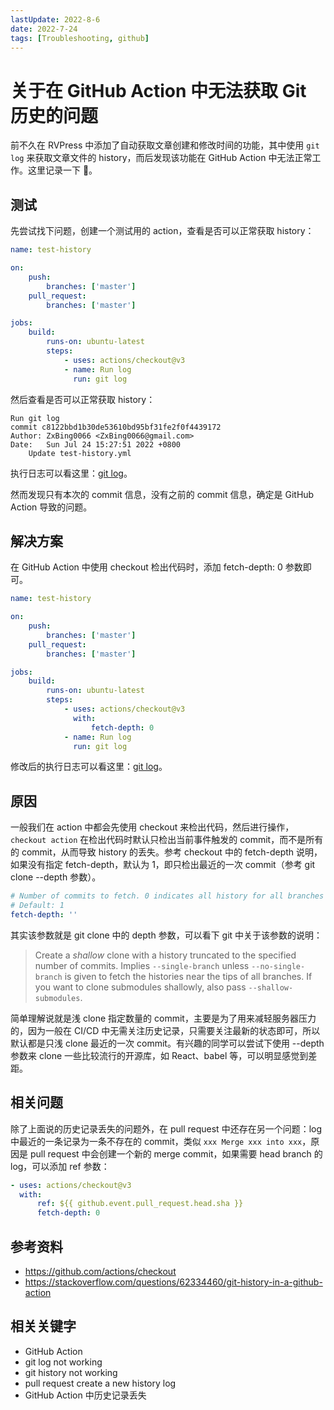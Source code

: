 ```yaml
---
lastUpdate: 2022-8-6
date: 2022-7-24
tags: [Troubleshooting, github]
---
```


# 关于在 GitHub Action 中无法获取 Git 历史的问题

前不久在 RVPress 中添加了自动获取文章创建和修改时间的功能，其中使用 `git log` 来获取文章文件的 history，而后发现该功能在 GitHub Action 中无法正常工作。这里记录一下 📝。

## 测试

先尝试找下问题，创建一个测试用的 action，查看是否可以正常获取 history：

```yml
name: test-history

on:
    push:
        branches: ['master']
    pull_request:
        branches: ['master']

jobs:
    build:
        runs-on: ubuntu-latest
        steps:
            - uses: actions/checkout@v3
            - name: Run log
              run: git log
```

然后查看是否可以正常获取 history：

```
Run git log
commit c8122bbd1b30de53610bd95bf31fe2f0f4439172
Author: ZxBing0066 <ZxBing0066@gmail.com>
Date:   Sun Jul 24 15:27:51 2022 +0800
    Update test-history.yml
```

执行日志可以看这里：[git log](https://github.com/ZxBing0066/playground-public/runs/7486425022?check_suite_focus=true)。

然而发现只有本次的 commit 信息，没有之前的 commit 信息，确定是 GitHub Action 导致的问题。

## 解决方案

在 GitHub Action 中使用 checkout 检出代码时，添加 fetch-depth: 0 参数即可。

```yml
name: test-history

on:
    push:
        branches: ['master']
    pull_request:
        branches: ['master']

jobs:
    build:
        runs-on: ubuntu-latest
        steps:
            - uses: actions/checkout@v3
              with:
                  fetch-depth: 0
            - name: Run log
              run: git log
```

修改后的执行日志可以看这里：[git log](https://github.com/ZxBing0066/playground-public/runs/7486425026?check_suite_focus=true)。

## 原因

一般我们在 action 中都会先使用 checkout 来检出代码，然后进行操作，`checkout action` 在检出代码时默认只检出当前事件触发的 commit，而不是所有的 commit，从而导致 history 的丢失。参考 checkout 中的 fetch-depth 说明，如果没有指定 fetch-depth，默认为 1，即只检出最近的一次 commit（参考 git clone --depth 参数）。

```yml
# Number of commits to fetch. 0 indicates all history for all branches and tags.
# Default: 1
fetch-depth: ''
```

其实该参数就是 git clone 中的 depth 参数，可以看下 git 中关于该参数的说明：

> Create a *shallow* clone with a history truncated to the specified number of commits. Implies `--single-branch` unless `--no-single-branch` is given to fetch the histories near the tips of all branches. If you want to clone submodules shallowly, also pass `--shallow-submodules`.

简单理解说就是浅 clone 指定数量的 commit，主要是为了用来减轻服务器压力的，因为一般在 CI/CD 中无需关注历史记录，只需要关注最新的状态即可，所以默认都是只浅 clone 最近的一次 commit。有兴趣的同学可以尝试下使用 --depth 参数来 clone 一些比较流行的开源库，如 React、babel 等，可以明显感觉到差距。

## 相关问题

除了上面说的历史记录丢失的问题外，在 pull request 中还存在另一个问题：log 中最近的一条记录为一条不存在的 commit，类似 `xxx Merge xxx into xxx`，原因是 pull request 中会创建一个新的 merge commit，如果需要 head branch 的 log，可以添加 ref 参数：

```yml
- uses: actions/checkout@v3
  with:
      ref: ${{ github.event.pull_request.head.sha }}
      fetch-depth: 0
```

## 参考资料

-   https://github.com/actions/checkout
-   https://stackoverflow.com/questions/62334460/git-history-in-a-github-action

## 相关关键字

-   GitHub Action
-   git log not working
-   git history not working
-   pull request create a new history log
-   GitHub Action 中历史记录丢失
